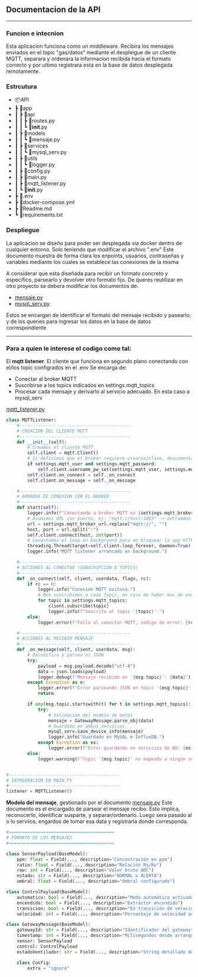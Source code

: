 ## Documentacion de la API

-------------------------------------

### Funcion e intecnion
Esta aplicacion funciona como un middleware. Recibira los mensajes enviados en el topic "gas/datos" mediante el despleigue de un cliente MQTT, separara y ordenara la informacion recibida hacia el formato correcto y por ultimo registrara esta en la base de datos desplegada remotamente.

### Estrcutura

- 📦API
-  ┣ 📂app
-  ┃ ┣ 📂api
-  ┃ ┃ ┣ 📜routes.py
-  ┃ ┃ ┗ 📜__init__.py
-  ┃ ┣ 📂models
-  ┃ ┃ ┗ 📜mensaje.py
-  ┃ ┣ 📂services
-  ┃ ┃ ┗ 📜mysql_serv.py
-  ┃ ┣ 📂utils
-  ┃ ┃ ┗ 📜logger.py
-  ┃ ┣ 📜config.py
-  ┃ ┣ 📜main.py
-  ┃ ┣ 📜mqtt_listener.py
-  ┃ ┗ 📜__init__.py
-  ┣ 📜.env
-  ┣ 📜docker-compose.yml
-  ┣ 📜Readme.md
-  ┗ 📜requirements.txt

### Despliegue
La aplicacion se diseño para poder ser desplegada via docker dentro de cualquier entorno. Solo teniendo que modificar el archivo ".env"
Este documento muestra de forma clara los enpoints, usuarios, contraseñas y variables mediante los cuales se establece las conexiones de la misma

A considerar que esta diseñada para recibir un formato concreto y especifico, parsearlo y devolver otro formato fijo.
De queres reutilizar en otro proyecto se debera modificar los documentos de:
- [mensaje.py](C%prototipo/API/app/models/mensaje.py)
- [mysql_serv.py](C%prototipo/API/app/services/mysql_serv.py)

Estos se encargan de identificar el formato del mensaje recibido y pasearlo; y de los queries para ingresar los datos en la base de datos correspondiente

-------------------------------------

### Para a quien le interese el codigo como tal:

El **mqtt listener**. El cliente que funciona en segundo plano conectando con el/los topic configrados en el .env
Se encarga de:
- Conectar al broker MQTT
- Suscribirse a los topics indicados en settings.mqtt_topics
- Procesar cada mensaje y derivarlo al servicio adecuado. En esta caso a mysql_serv

[mqtt_listener.py](C%prototipo/Backend_API/app/mqtt_listener.py)

```py
class MQTTListener:
    #------------------------------------------
    # CREACION DEL CLIENTE MQTT
    #------------------------------------------
    def __init__(self):
        # Creamos el cliente MQTT
        self.client = mqtt.Client()
        # Si definimos que el broker requiere usuario/clave, descomentar:
        if settings.mqtt_user and settings.mqtt_password:
            self.client.username_pw_set(settings.mqtt_user, settings.mqtt_password)
        self.client.on_connect = self._on_connect
        self.client.on_message = self._on_message

    #------------------------------------------
    # ARRAQUE DE CONEXION CON EL BROKER
    #------------------------------------------
    def start(self):
        logger.info(f"Conectando a broker MQTT en {settings.mqtt_broker_url}...")
        # Asumimos URL con puerto, ej: "mqtt://host:1883" -> extraemos host/puerto
        url = settings.mqtt_broker_url.replace("mqtt://", "")
        host, port = url.split(":")
        self.client.connect(host, int(port))
        # Levantamos el loop en background para no bloquear la app HTTP
        threading.Thread(target=self.client.loop_forever, daemon=True).start()
        logger.info("MQTT listener arrancado en background.")

    #------------------------------------------
    # ACCIONES AL CONECTAR (SUBSCRIPCION A TOPICS)
    #------------------------------------------
    def _on_connect(self, client, userdata, flags, rc):
        if rc == 0:
            logger.info("Conexión MQTT exitosa.")
            # Nos suscribimos a cada topic, en caso de haber mas de uno
            for topic in settings.mqtt_topics:
                client.subscribe(topic)
                logger.info(f"Suscrito al topic '{topic}'.")
        else:
            logger.error(f"Fallo al conectar MQTT, código de error: {rc}")

    #------------------------------------------
    # ACCIONES AL RECIBIR MENSAJE
    #------------------------------------------
    def _on_message(self, client, userdata, msg):
        # Decodifica y parsea el JSON
        try:
            payload = msg.payload.decode("utf-8")
            data = json.loads(payload)
            logger.debug(f"Mensaje recibido en '{msg.topic}': {data}")
        except Exception as e:
            logger.error(f"Error parseando JSON en topic '{msg.topic}': {e}")
            return

        if any(msg.topic.startswith(t) for t in settings.mqtt_topics):
            try:
                # Validación del modelo de datos
                mensaje = GatewayMessage.parse_obj(data)
                # Guardado en ambos servicios
                mysql_serv.save_device_info(mensaje)
                logger.info("Guardado en MySQL e InfluxDB.")
            except Exception as ex:
                logger.error(f"Error guardando en servicios de BD: {ex}")
        else:
            logger.warning(f"Topic '{msg.topic}' no mapeado a ningún servicio.")


#------------------------------------------
# INTREGRACION EN MAIN.PY
#------------------------------------------
listener = MQTTListener()
```

**Modelo del mensaje**, gestionado por el documento [mensaje.py](C%prototipo/Backend_API/app/models/mensaje.py)
Este documento es el encargado de parsear el mensaje recibo. Esto implica, reconocerlo, identificar susparte, y separar/ordenarlo.
Luego sera pasado al o lo serviios, engardos de tomar esa data y registrarla donde corresponda.

```py
#========================================
# FORMATO DE LOS MENSAJES
#========================================

class SensorPayload(BaseModel):
    ppm: float = Field(..., description="Concentración en ppm")
    ratio: float = Field(..., description="Relación Rs/Ro")
    raw: int = Field(..., description="Valor bruto ADC")
    estado: str = Field(..., description="NORMAL o ALERTA")
    umbral: float = Field(..., description="Umbral configurado")

class ControlPayload(BaseModel):
    automatico: bool = Field(..., description="Modo automático activado")
    encendido: bool = Field(..., description="Extractor encendido")
    transicion: bool = Field(..., description="En transición de velocidad")
    velocidad: int = Field(..., description="Porcentaje de velocidad actual (0-100)")

class GatewayMessage(BaseModel):
    gatewayId: str = Field(..., description="Identificador del gateway")
    timestamp: int = Field(..., description="Milisegundos desde arranque")
    sensor: SensorPayload
    control: ControlPayload
    estadoVentilador: str = Field(..., description="String detallado de estado del ventilador")

    class Config:
        extra = "ignore"
```